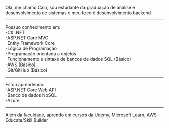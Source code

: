 Olá, me chamo Caio, sou estudante da graduação de análise e desenvolvimento de sistemas e meu foco é desenvolvimento backend

---

Possuo conhecimento em:  
-C# .NET   
-ASP.NET Core MVC  
-Entity Framework Core  
-Lógica de Programação  
-Programação orientada a objetos  
-Funcionamento e sintaxe de bancos de dados SQL (Básico)  
-AWS (Básico)  
-Git/GitHub (Básico)  

---

Estou aprendendo:  
-ASP.NET Core Web API  
-Banco de dados NoSQL  
-Azure  

---

Além da faculdade, aprendo em cursos da Udemy, Microsoft Learn, AWS Educate/Skill Builder
